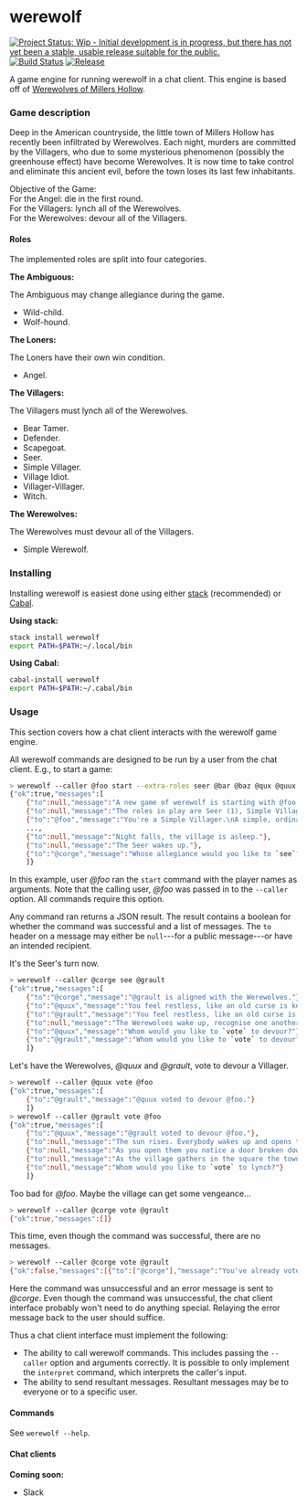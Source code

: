 # werewolf

[![Project Status: Wip - Initial development is in progress, but there has not yet been a stable, usable release suitable for the public.](http://www.repostatus.org/badges/1.0.0/wip.svg)](http://www.repostatus.org/#wip)
[![Build Status](https://travis-ci.org/hjwylde/werewolf.svg?branch=master)](https://travis-ci.org/hjwylde/werewolf)
[![Release](https://img.shields.io/github/release/hjwylde/werewolf.svg)](https://github.com/hjwylde/werewolf/releases/latest)

A game engine for running werewolf in a chat client.
This engine is based off of [Werewolves of Millers Hollow](http://www.games-wiki.org/wiki/Werewolves_of_Millers_Hollow/).

### Game description

Deep in the American countryside, the little town of Millers Hollow has recently been infiltrated by Werewolves.
Each night, murders are committed by the Villagers, who due to some mysterious phenomenon (possibly the greenhouse effect) have become Werewolves.
It is now time to take control and eliminate this ancient evil, before the town loses its last few inhabitants.

Objective of the Game:  
For the Angel: die in the first round.  
For the Villagers: lynch all of the Werewolves.  
For the Werewolves: devour all of the Villagers.

#### Roles

The implemented roles are split into four categories.

**The Ambiguous:**

The Ambiguous may change allegiance during the game.

* Wild-child.
* Wolf-hound.

**The Loners:**

The Loners have their own win condition.

* Angel.

**The Villagers:**

The Villagers must lynch all of the Werewolves.

* Bear Tamer.
* Defender.
* Scapegoat.
* Seer.
* Simple Villager.
* Village Idiot.
* Villager-Villager.
* Witch.

**The Werewolves:**

The Werewolves must devour all of the Villagers.

* Simple Werewolf.

### Installing

Installing werewolf is easiest done using either
    [stack](https://github.com/commercialhaskell/stack) (recommended) or
    [Cabal](https://github.com/haskell/cabal).

**Using stack:**

```bash
stack install werewolf
export PATH=$PATH:~/.local/bin
```

**Using Cabal:**

```bash
cabal-install werewolf
export PATH=$PATH:~/.cabal/bin
```

### Usage

This section covers how a chat client interacts with the werewolf game engine.

All werewolf commands are designed to be run by a user from the chat client.
E.g., to start a game:

```bash
> werewolf --caller @foo start --extra-roles seer @bar @baz @qux @quux @corge @grault
{"ok":true,"messages":[
    {"to":null,"message":"A new game of werewolf is starting with @foo, @bar, @baz, @qux, @quux, @corge, @grault!"},
    {"to":null,"message":"The roles in play are Seer (1), Simple Villager (4), Simple Werewolf (2) for a total balance of -2."},
    {"to":"@foo","message":"You're a Simple Villager.\nA simple, ordinary townsperson in every way. Their only weapons are the ability to analyze behaviour to identify Werewolves, and the strength of their conviction to prevent the execution of the innocents like themselves."},
    ...,
    {"to":null,"message":"Night falls, the village is asleep."},
    {"to":null,"message":"The Seer wakes up."},
    {"to":"@corge","message":"Whose allegiance would you like to `see`?"}
    ]}
```

In this example, user _@foo_ ran the `start` command with the player names as arguments.
Note that the calling user, _@foo_ was passed in to the `--caller` option.
All commands require this option.

Any command ran returns a JSON result.
The result contains a boolean for whether the command was successful and a list of messages.
The `to` header on a message may either be `null`---for a public message---or have an intended
    recipient.

It's the Seer's turn now.

```bash
> werewolf --caller @corge see @grault
{"ok":true,"messages":[
    {"to":"@corge","message":"@grault is aligned with the Werewolves."},
    {"to":"@quux","message":"You feel restless, like an old curse is keeping you from sleep. It seems you're not the only one... @grault are also emerging from their homes."},
    {"to":"@grault","message":"You feel restless, like an old curse is keeping you from sleep.  It seems you're not the only one... @quux are also emerging from their homes."},
    {"to":null,"message":"The Werewolves wake up, recognise one another and choose a new victim."},
    {"to":"@quux","message":"Whom would you like to `vote` to devour?"},
    {"to":"@grault","message":"Whom would you like to `vote` to devour?"}
    ]}
```

Let's have the Werewolves, _@quux_ and _@grault_, vote to devour a Villager.

```bash
> werewolf --caller @quux vote @foo
{"ok":true,"messages":[
    {"to":"@grault","message":"@quux voted to devour @foo."}
    ]}
> werewolf --caller @grault vote @foo
{"ok":true,"messages":[
    {"to":"@quux","message":"@grault voted to devour @foo."},
    {"to":null,"message":"The sun rises. Everybody wakes up and opens their eyes..."},
    {"to":null,"message":"As you open them you notice a door broken down and @foo's guts half devoured and spilling out over the cobblestones. From the look of their personal effects, you deduce they were a Simple Villager."},
    {"to":null,"message":"As the village gathers in the square the town clerk calls for a vote."},
    {"to":null,"message":"Whom would you like to `vote` to lynch?"}
    ]}
```

Too bad for _@foo_. Maybe the village can get some vengeance...

```bash
> werewolf --caller @corge vote @grault
{"ok":true,"messages":[]}
```

This time, even though the command was successful, there are no messages.

```bash
> werewolf --caller @corge vote @grault
{"ok":false,"messages":[{"to":["@corge"],"message":"You've already voted!"}]}
```

Here the command was unsuccessful and an error message is sent to _@corge_.
Even though the command was unsuccessful, the chat client interface probably won't need to do
    anything special.
Relaying the error message back to the user should suffice.

Thus a chat client interface must implement the following:
* The ability to call werewolf commands. This includes passing the `--caller` option and arguments
  correctly. It is possible to only implement the `interpret` command, which interprets the
  caller's input.
* The ability to send resultant messages. Resultant messages may be to everyone or to a specific
  user.

#### Commands

See `werewolf --help`.

#### Chat clients

**Coming soon:**
* Slack
